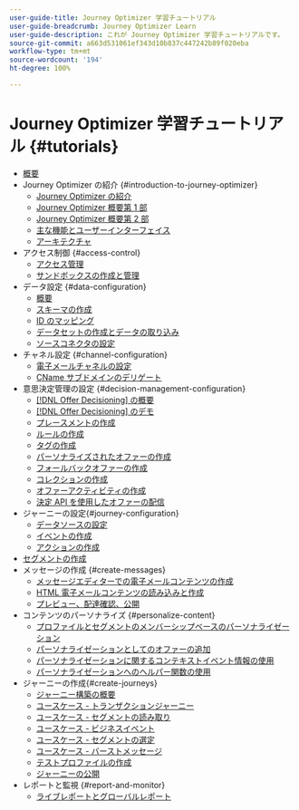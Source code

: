 ```yaml
---
user-guide-title: Journey Optimizer 学習チュートリアル
user-guide-breadcrumb: Journey Optimizer Learn
user-guide-description: これが Journey Optimizer 学習チュートリアルです。
source-git-commit: a663d531061ef343d10b837c447242b89f020eba
workflow-type: tm+mt
source-wordcount: '194'
ht-degree: 100%

---
```



# Journey Optimizer 学習チュートリアル {#tutorials}

+ [概要](/help/overview.md)
+ Journey Optimizer の紹介 {#introduction-to-journey-optimizer}
   + [Journey Optimizer の紹介](/help/introduction/introduction.md)
   + [Journey Optimizer 概要第 1 部](/help/introduction/journey-optimizer-overview-part-1.md)
   + [Journey Optimizer 概要第 2 部](/help/introduction/journey-optimizer-overview-part-2.md)
   + [主な機能とユーザーインターフェイス](/help/introduction/key-capabilities-and-user-interface.md)
   + [アーキテクチャ](/help/introduction/architecture.md)
+ アクセス制御 {#access-control}
   + [アクセス管理](/help/set-up-access/access-management.md)
   + [サンドボックスの作成と管理](/help/set-up-access/create-and-manage-sandboxes.md)
+ データ設定 {#data-configuration}
   + [概要](/help/set-up-data/set-up-data-overview.md)
   + [スキーマの作成](/help/set-up-data/create-schema.md)
   + [ID のマッピング](/help/set-up-data/map-identities.md)
   + [データセットの作成とデータの取り込み](/help/set-up-data/create-datasets-and-ingest-data.md)
   + [ソースコネクタの設定](/help/set-up-data/configure-source-connectors.md)
+ チャネル設定 {#channel-configuration}
   + [電子メールチャネルの設定](/help/set-up-email-channel/set-up-email-channel.md)
   + [CName サブドメインのデリゲート](/help/set-up-email-channel/delegate-cname-subdomains.md)
+ 意思決定管理の設定 {#decision-management-configuration}
   + [ [!DNL Offer Decisioning] の概要](/help/decision-management/introduction-to-offer-decisioning.md)
   + [ [!DNL Offer Decisioning] のデモ](/help/decision-management/demo-of-offer-decisioning.md)
   + [プレースメントの作成](/help/decision-management/create-placements.md)
   + [ルールの作成](/help/decision-management/create-rules.md)
   + [タグの作成](/help/decision-management/create-tags.md)
   + [パーソナライズされたオファーの作成](/help/decision-management/create-personalized-offers.md)
   + [フォールバックオファーの作成](/help/decision-management/create-fallback-offers.md)
   + [コレクションの作成](/help/decision-management/create-collections.md)
   + [オファーアクティビティの作成](/help/decision-management/create-offer-activities.md)
   + [決定 API を使用したオファーの配信](/help/decision-management/deliver-offers-with-the-decisions-api.md)
+ ジャーニーの設定{#journey-configuration}
   + [データソースの設定](/help/set-up-journeys/configure-data-sources.md)
   + [イベントの作成](/help/set-up-journeys/create-events.md)
   + [アクションの作成](/help/set-up-journeys/create-actions.md)
+ [セグメントの作成](/help/set-up-resources/create-segments.md)
+ メッセージの作成 {#create-messages}
   + [メッセージエディターでの電子メールコンテンツの作成](/help/create-messages/create-email-content-with-the-message-editor.md)
   + [HTML 電子メールコンテンツの読み込みと作成](/help/create-messages/import-and-author-html-email-content.md)
   + [プレビュー、配達確認、公開](/help/create-messages/preview-proof-and-publish.md)
+ コンテンツのパーソナライズ {#personalize-content}
   + [プロファイルとセグメントのメンバーシップベースのパーソナライゼーション](/help/personalize-content/profile-and-segment-membership-based-personalization.md)
   + [パーソナライゼーションとしてのオファーの追加](/help/personalize-content/add-offer-decisioning-to-messages.md)
   + [パーソナライゼーションに関するコンテキストイベント情報の使用](/help/personalize-content/use-contextual-event-information-for-personalization.md)
   + [パーソナライゼーションへのヘルパー関数の使用](/help/personalize-content/use-helper-functions-for-personalization.md)
+ ジャーニーの作成{#create-journeys}
   + [ジャーニー構築の概要](/help/create-journeys/introduction-to-building-a-journey.md)
   + [ユースケース - トランザクションジャーニー](/help/create-journeys/use-case-transactional-journey.md)
   + [ユースケース - セグメントの読み取り](/help/create-journeys/use-case-read-segment.md)
   + [ユースケース - ビジネスイベント](/help/create-journeys/use-case-business-event.md)
   + [ユースケース - セグメントの選定](/help/create-journeys/use-case-read-segment-qualification.md)
   + [ユースケース - バーストメッセージ](/help/create-journeys/use-case-burst-message.md)
   + [テストプロファイルの作成](/help/create-journeys/test-a-journey.md)
   + [ジャーニーの公開](/help/create-journeys/publish-a-journey.md)
+ レポートと監視 {#report-and-monitor}
   + [ライブレポートとグローバルレポート](/help/report-and-monitor/live-and-global-reports.md)

